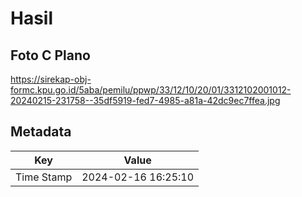 # Hasil

## Foto C Plano

https://sirekap-obj-formc.kpu.go.id/5aba/pemilu/ppwp/33/12/10/20/01/3312102001012-20240215-231758--35df5919-fed7-4985-a81a-42dc9ec7ffea.jpg


## Metadata

| Key        | Value               |
| ---------- | ------------------- |
| Time Stamp | 2024-02-16 16:25:10 |



